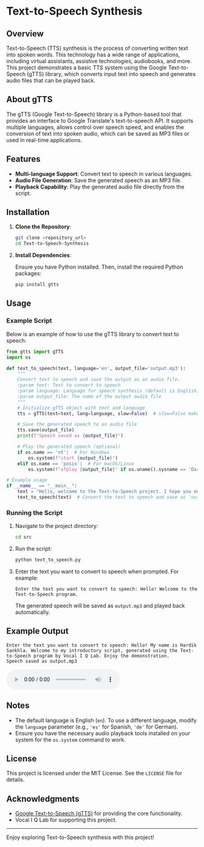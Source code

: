 # Text-to-Speech Synthesis

## Overview

Text-to-Speech (TTS) synthesis is the process of converting written text into spoken words. This technology has a wide range of applications, including virtual assistants, assistive technologies, audiobooks, and more. This project demonstrates a basic TTS system using the Google Text-to-Speech (gTTS) library, which converts input text into speech and generates audio files that can be played back.

## About gTTS

The gTTS (Google Text-to-Speech) library is a Python-based tool that provides an interface to Google Translate's text-to-speech API. It supports multiple languages, allows control over speech speed, and enables the conversion of text into spoken audio, which can be saved as MP3 files or used in real-time applications.

## Features

- **Multi-language Support**: Convert text to speech in various languages.
- **Audio File Generation**: Save the generated speech as an MP3 file.
- **Playback Capability**: Play the generated audio file directly from the script.

## Installation

1. **Clone the Repository**:

    ```bash
    git clone <repository_url>
    cd Text-to-Speech-Synthesis
    ```

2. **Install Dependencies**:

    Ensure you have Python installed. Then, install the required Python packages:

    ```bash
    pip install gtts
    ```

## Usage

### Example Script

Below is an example of how to use the gTTS library to convert text to speech:

```python
from gtts import gTTS
import os

def text_to_speech(text, language='en', output_file='output.mp3'):
    """
    Convert text to speech and save the output as an audio file.
    :param text: Text to convert to speech
    :param language: Language for speech synthesis (default is English)
    :param output_file: The name of the output audio file
    """
    # Initialize gTTS object with text and language
    tts = gTTS(text=text, lang=language, slow=False)  # slow=False makes the speech faster

    # Save the generated speech to an audio file
    tts.save(output_file)
    print(f"Speech saved as {output_file}")

    # Play the generated speech (optional)
    if os.name == 'nt':  # For Windows
        os.system(f"start {output_file}")
    elif os.name == 'posix':  # For macOS/Linux
        os.system(f"afplay {output_file}" if os.uname().sysname == 'Darwin' else f"mpg321 {output_file}")

# Example usage
if __name__ == "__main__":
    text = "Hello, welcome to the Text-to-Speech project. I hope you enjoy learning!"
    text_to_speech(text)  # Convert the text to speech and save as 'output.mp3'
```

### Running the Script

1. Navigate to the project directory:

    ```bash
    cd src
    ```

2. Run the script:

    ```bash
    python text_to_speech.py
    ```

3. Enter the text you want to convert to speech when prompted. For example:

    ```plaintext
    Enter the text you want to convert to speech: Hello! Welcome to the Text-to-Speech program.
    ```

    The generated speech will be saved as `output.mp3` and played back automatically.

## Example Output

```plaintext
Enter the text you want to convert to speech: Hello! My name is Hardik Sankhla. Welcome to my introductory script, generated using the Text-to-Speech program by Vocal I Q Lab. Enjoy the demonstration.
Speech saved as output.mp3
```

<audio controls>
  <source src="https://github.com/Hardik-Sankhla/Markdown-Resources/raw/main/Audio/intro.mp3" type="audio/mpeg">
  Your browser does not support the audio element.
</audio>

## Notes

- The default language is English (`en`). To use a different language, modify the `language` parameter (e.g., `'es'` for Spanish, `'de'` for German).
- Ensure you have the necessary audio playback tools installed on your system for the `os.system` command to work.

## License

This project is licensed under the MIT License. See the `LICENSE` file for details.

## Acknowledgments

- [Google Text-to-Speech (gTTS)](https://pypi.org/project/gTTS/) for providing the core functionality.
- Vocal I Q Lab for supporting this project.

---

Enjoy exploring Text-to-Speech synthesis with this project!
